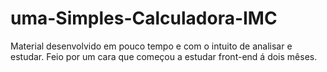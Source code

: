 # uma-Simples-Calculadora-IMC
Material desenvolvido em pouco tempo e com o intuito de analisar e estudar. Feio por um cara que começou a estudar front-end á dois mêses.
